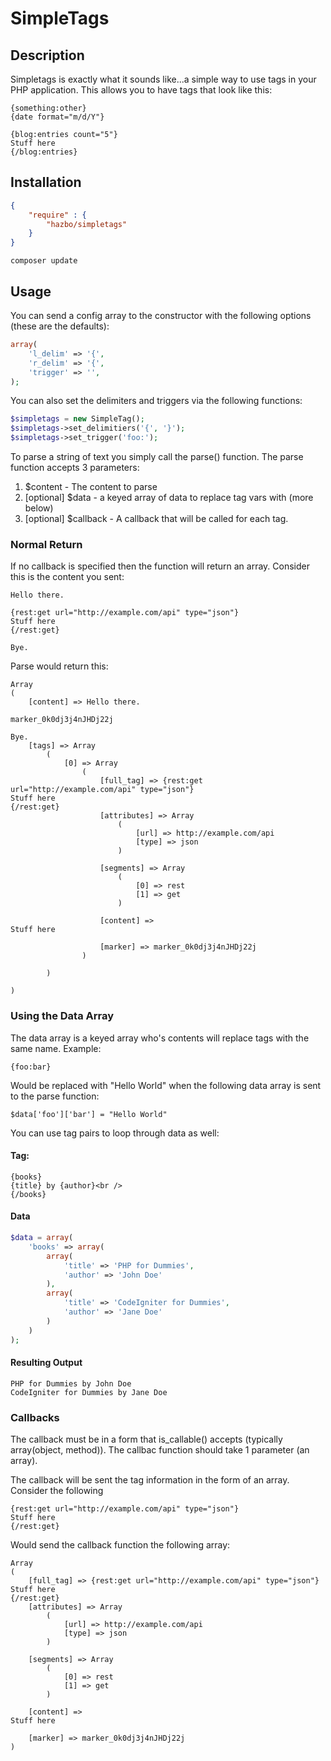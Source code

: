 # SimpleTags

## Description

Simpletags is exactly what it sounds like...a simple way to use tags in your PHP application.  This allows you to have tags that look like this:

    {something:other}
    {date format="m/d/Y"}
    
    {blog:entries count="5"}
    Stuff here
    {/blog:entries}

## Installation

```json
{
    "require" : {
        "hazbo/simpletags"
    }
}
```

`composer update`

## Usage

You can send a config array to the constructor with the following options (these are the defaults):

```php
array(
    'l_delim' => '{',
    'r_delim' => '{',
    'trigger' => '',
);
```

You can also set the delimiters and triggers via the following functions:

```php
$simpletags = new SimpleTag();
$simpletags->set_delimitiers('{', '}');
$simpletags->set_trigger('foo:');
```

To parse a string of text you simply call the parse() function.  The parse function accepts 3 parameters:

1.  $content - The content to parse
2.  [optional] $data - a keyed array of data to replace tag vars with (more below)
3.  [optional] $callback - A callback that will be called for each tag.

### Normal Return

If no callback is specified then the function will return an array.  Consider this is the content you sent:

    Hello there.
    
    {rest:get url="http://example.com/api" type="json"}
    Stuff here
    {/rest:get}
    
    Bye.

Parse would return this:

    Array
    (
        [content] => Hello there.

    marker_0k0dj3j4nJHDj22j

    Bye.
        [tags] => Array
            (
                [0] => Array
                    (
                        [full_tag] => {rest:get url="http://example.com/api" type="json"}
    Stuff here
    {/rest:get}
                        [attributes] => Array
                            (
                                [url] => http://example.com/api
                                [type] => json
                            )

                        [segments] => Array
                            (
                                [0] => rest
                                [1] => get
                            )

                        [content] => 
    Stuff here

                        [marker] => marker_0k0dj3j4nJHDj22j
                    )

            )

    )

### Using the Data Array

The data array is a keyed array who's contents will replace tags with the same name.  Example:

    {foo:bar}

Would be replaced with "Hello World" when the following data array is sent to the parse function:

    $data['foo']['bar'] = "Hello World"
    
You can use tag pairs to loop through data as well:

#### Tag:

    {books}
    {title} by {author}<br />
    {/books}

#### Data

```php
$data = array(
    'books' => array(
        array(
            'title' => 'PHP for Dummies',
            'author' => 'John Doe'
        ),
        array(
            'title' => 'CodeIgniter for Dummies',
            'author' => 'Jane Doe'
        )
    )
);
```

#### Resulting Output

    PHP for Dummies by John Doe
    CodeIgniter for Dummies by Jane Doe

### Callbacks

The callback must be in a form that is_callable() accepts (typically array(object, method)).  The callbac function should take 1 parameter (an array).

The callback will be sent the tag information in the form of an array.  Consider the following 

    {rest:get url="http://example.com/api" type="json"}
    Stuff here
    {/rest:get}

Would send the callback function the following array:

    Array
    (
        [full_tag] => {rest:get url="http://example.com/api" type="json"}
    Stuff here
    {/rest:get}
        [attributes] => Array
            (
                [url] => http://example.com/api
                [type] => json
            )

        [segments] => Array
            (
                [0] => rest
                [1] => get
            )

        [content] => 
    Stuff here

        [marker] => marker_0k0dj3j4nJHDj22j
    )